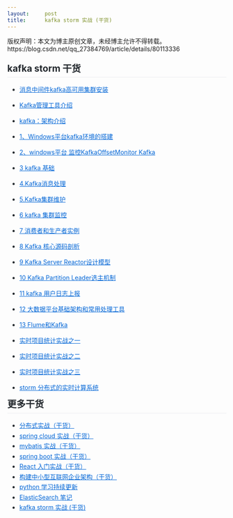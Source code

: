 ```yaml
---
layout:     post
title:      kafka storm 实战 (干货)
---
```

<div id="article_content" class="article_content clearfix csdn-tracking-statistics" data-pid="blog" data-mod="popu_307" data-dsm="post">
								<div class="article-copyright">
					版权声明：本文为博主原创文章，未经博主允许不得转载。					https://blog.csdn.net/qq_27384769/article/details/80113336				</div>
								            <link rel="stylesheet" href="https://csdnimg.cn/release/phoenix/template/css/ck_htmledit_views-f76675cdea.css">
						<div class="htmledit_views" id="content_views">
                <h2 style="margin-top:24px;font-size:1.5em;line-height:1.25;padding-bottom:.3em;border-bottom:1px solid rgb(234,236,239);color:rgb(36,41,46);font-family:'-apple-system', BlinkMacSystemFont, 'Segoe UI', Helvetica, Arial, sans-serif, 'Apple Color Emoji', 'Segoe UI Emoji', 'Segoe UI Symbol';">kafka storm 干货</h2><ul style="padding-left:2em;margin-bottom:16px;color:rgb(36,41,46);font-family:'-apple-system', BlinkMacSystemFont, 'Segoe UI', Helvetica, Arial, sans-serif, 'Apple Color Emoji', 'Segoe UI Emoji', 'Segoe UI Symbol';"><li><p style="margin-top:16px;"><a href="http://blog.csdn.net/qq_27384769/article/details/79541553" rel="nofollow" style="color:rgb(3,102,214);">消息中间件kafka高可用集群安装</a></p></li><li style="margin-top:.25em;"><p style="margin-top:16px;"><a href="https://blog.csdn.net/qq_27384769/article/details/62896294" rel="nofollow" style="color:rgb(3,102,214);">Kafka管理工具介绍</a></p></li><li style="margin-top:.25em;"><p style="margin-top:16px;"><a href="http://blog.csdn.net/qq_27384769/article/details/79529962" rel="nofollow" style="color:rgb(3,102,214);">kafka：架构介绍</a></p></li><li style="margin-top:.25em;"><p style="margin-top:16px;"><a href="https://blog.csdn.net/qq_27384769/article/details/80074183" rel="nofollow" style="color:rgb(3,102,214);">1、Windows平台kafka环境的搭建</a></p></li><li style="margin-top:.25em;"><p style="margin-top:16px;"><a href="https://blog.csdn.net/qq_27384769/article/details/80074222" rel="nofollow" style="color:rgb(3,102,214);">2、windows平台 监控KafkaOffsetMonitor Kafka</a></p></li><li style="margin-top:.25em;"><p style="margin-top:16px;"><a href="https://blog.csdn.net/qq_27384769/article/details/80088296" rel="nofollow" style="color:rgb(3,102,214);">3 kafka 基础</a></p></li><li style="margin-top:.25em;"><p style="margin-top:16px;"><a href="https://blog.csdn.net/qq_27384769/article/details/80091229" rel="nofollow" style="color:rgb(3,102,214);">4.Kafka消息处理</a></p></li><li style="margin-top:.25em;"><p style="margin-top:16px;"><a href="https://blog.csdn.net/qq_27384769/article/details/80094045" rel="nofollow" style="color:rgb(3,102,214);">5.Kafka集群维护</a></p></li><li style="margin-top:.25em;"><p style="margin-top:16px;"><a href="https://blog.csdn.net/qq_27384769/article/details/80095046" rel="nofollow" style="color:rgb(3,102,214);">6 kafka 集群监控</a></p></li><li style="margin-top:.25em;"><p style="margin-top:16px;"><a href="https://blog.csdn.net/qq_27384769/article/details/80113279" rel="nofollow" style="color:rgb(3,102,214);">7 消费者和生产者实例</a></p></li><li style="margin-top:.25em;"><p style="margin-top:16px;"><a href="https://blog.csdn.net/qq_27384769/article/details/80115387" rel="nofollow" style="color:rgb(3,102,214);">8 Kafka 核心源码剖析</a></p></li><li style="margin-top:.25em;"><p style="margin-top:16px;"><a href="https://blog.csdn.net/qq_27384769/article/details/80115389" rel="nofollow" style="color:rgb(3,102,214);">9 Kafka Server Reactor设计模型</a></p></li><li style="margin-top:.25em;"><p style="margin-top:16px;"><a href="https://blog.csdn.net/qq_27384769/article/details/80115392" rel="nofollow" style="color:rgb(3,102,214);">10 Kafka Partition Leader选主机制</a></p></li><li style="margin-top:.25em;"><p style="margin-top:16px;"><a href="https://blog.csdn.net/qq_27384769/article/details/80158968" rel="nofollow" style="color:rgb(3,102,214);">11 kafka 用户日志上报</a></p></li><li style="margin-top:.25em;"><p style="margin-top:16px;"><a href="https://blog.csdn.net/qq_27384769/article/details/80159953" rel="nofollow" style="color:rgb(3,102,214);">12 大数据平台基础架构和常用处理工具</a></p></li><li style="margin-top:.25em;"><p style="margin-top:16px;"><a href="https://blog.csdn.net/qq_27384769/article/details/80216928" rel="nofollow" style="color:rgb(3,102,214);">13 Flume和Kafka</a></p></li><li style="margin-top:.25em;"><p style="margin-top:16px;"><a href="https://blog.csdn.net/qq_27384769/article/details/80220626" rel="nofollow" style="color:rgb(3,102,214);">实时项目统计实战之一</a></p></li><li style="margin-top:.25em;"><p style="margin-top:16px;"><a href="https://blog.csdn.net/qq_27384769/article/details/80230539" rel="nofollow" style="color:rgb(3,102,214);">实时项目统计实战之二</a></p></li><li style="margin-top:.25em;"><p style="margin-top:16px;"><a href="https://blog.csdn.net/qq_27384769/article/details/80237643" rel="nofollow" style="color:rgb(3,102,214);">实时项目统计实战之三</a></p></li><li style="margin-top:.25em;"><p style="margin-top:16px;"><a href="https://blog.csdn.net/qq_27384769/article/details/72905090" rel="nofollow" style="color:rgb(3,102,214);">storm 分布式的实时计算系统</a></p></li></ul><p></p><p></p><h2 style="font-size:1.5em;line-height:1.25;padding-bottom:.3em;border-bottom:1px solid rgb(234,236,239);color:rgb(36,41,46);font-family:'-apple-system', BlinkMacSystemFont, 'Segoe UI', Helvetica, Arial, sans-serif, 'Apple Color Emoji', 'Segoe UI Emoji', 'Segoe UI Symbol';margin-top:0px;">更多干货</h2><ul style="padding-left:2em;margin-bottom:16px;color:rgb(36,41,46);font-family:'-apple-system', BlinkMacSystemFont, 'Segoe UI', Helvetica, Arial, sans-serif, 'Apple Color Emoji', 'Segoe UI Emoji', 'Segoe UI Symbol';"><li><a href="http://blog.csdn.net/qq_27384769/article/details/79439782" rel="nofollow" style="color:rgb(3,102,214);">分布式实战（干货）</a></li><li style="margin-top:.25em;"><a href="http://blog.csdn.net/qq_27384769/article/details/79439801" rel="nofollow" style="color:rgb(3,102,214);">spring cloud 实战（干货）</a></li><li style="margin-top:.25em;"><a href="http://blog.csdn.net/qq_27384769/article/details/79439817" rel="nofollow" style="color:rgb(3,102,214);">mybatis 实战（干货）</a></li><li style="margin-top:.25em;"><a href="http://blog.csdn.net/qq_27384769/article/details/79439844" rel="nofollow" style="color:rgb(3,102,214);">spring boot 实战（干货）</a></li><li style="margin-top:.25em;"><a href="http://blog.csdn.net/qq_27384769/article/details/79439915" rel="nofollow" style="color:rgb(3,102,214);">React 入门实战（干货）</a></li><li style="margin-top:.25em;"><a href="http://blog.csdn.net/qq_27384769/article/details/79439922" rel="nofollow" style="color:rgb(3,102,214);">构建中小型互联网企业架构（干货）</a></li><li style="margin-top:.25em;"><a href="http://blog.csdn.net/qq_27384769/article/details/79490255" rel="nofollow" style="color:rgb(3,102,214);">python 学习持续更新</a></li><li style="margin-top:.25em;"><a href="https://blog.csdn.net/qq_27384769/article/category/7521591" rel="nofollow" style="color:rgb(3,102,214);">ElasticSearch 笔记</a></li><li style="margin-top:.25em;"><a href="https://blog.csdn.net/qq_27384769/article/details/80113336" rel="nofollow" style="color:rgb(3,102,214);">kafka storm 实战 (干货)</a></li></ul>            </div>
                </div>